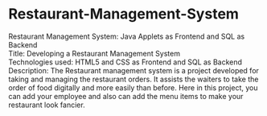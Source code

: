 # Restaurant-Management-System 
Restaurant Management System: Java Applets as Frontend and SQL as Backend <br /> 
Title: Developing a Restaurant Management System <br /> 
Technologies used: HTML5 and CSS as Frontend and SQL as Backend <br /> 
Description: The Restaurant management system is a project developed for taking and managing the restaurant orders. It assists the waiters to take the order of food digitally and more easily than before. Here in this project, you can add your employee and also can add the menu items to make your restaurant look fancier.
